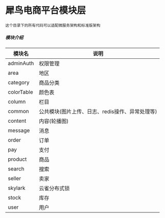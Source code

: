 # 犀鸟电商平台模块层
    这个目录下的所有代码可以适配微服务架构和标准版架构
    
    
##### 模块介绍

 | 模块名                                        |  说明                                                           | 
 | --------------------------------------------- | --------------------------------------------------------------- | 
 | adminAuth                                     | 权限管理                                                       |
 | area                                          | 地区                                                           |
 | category                                      | 商品分类                                                       |
 | colorTable                                    | 颜色表                                                         |
 | column                                        | 栏目                                                           |
 | common                                        | 公共模块(图片上传、日志、redis操作、异常处理等)                |
 | content                                        | 内容(轮播图)                                                  |
 | message                                        | 消息                                                          |
 | order                                          | 订单                                                          |
 | pay                                          | 支付                                                          |
 | product                                        | 商品                                                          |
 | search                                         | 搜索                                                          |
 | seller                                         | 卖家                                                        |
 | skylark                                        | 云雀分布式锁                                                 |
 | stock                                          | 库存                                                         |
 | user                                           | 用户                                                         |
